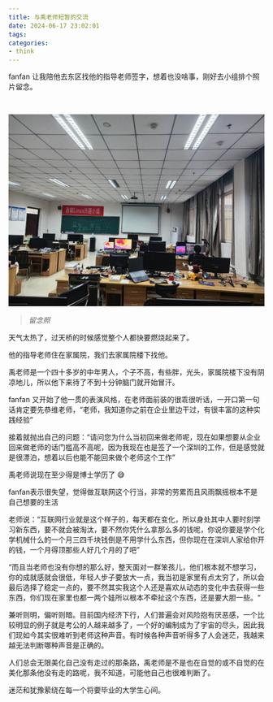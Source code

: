 ```yaml
---
title: 与禹老师短暂的交流
date: 2024-06-17 23:02:01
tags:
categories:
- think
---
```




fanfan 让我陪他去东区找他的指导老师签字，想着也没啥事，刚好去小组排个照片留念。

​                                                                                       								

<img src="https://raw.githubusercontent.com/akaakking/pic/master/image-20240618162049708.png" alt="image-20240618162049708" style="zoom:50%;" />

>   *留念照*

天气太热了，过天桥的时候感觉整个人都快要燃烧起来了。

他的指导老师住在家属院，我们去家属院楼下找他。

禹老师是一个四十多岁的中年男人，个子不高，有些胖，光头，家属院楼下没有阴凉地儿，所以他下来待了不到十分钟脑门就开始冒汗。

fanfan 又开始了他一贯的表演风格，在老师面前装的很乖很听话，一开口第一句话肯定要先恭维老师，“老师，我知道你之前在企业里边干过，有很丰富的这种实践经验” 

 接着就抛出自己的问题：“请问您为什么当初回来做老师呢，现在如果想要从企业回来做老师的话门槛高不高呢，因为我现在也是签了一个深圳的工作，但是感觉就是很漂泊，想着以后也能不能回来做个老师这个工作”

禹老师说现在至少得是博士学历了 😅

fanfan表示很失望，觉得做互联网这个行当，非常的劳累而且风雨飘摇根本不是自己想要的生活

老师说：“互联网行业就是这个样子的，每天都在变化，所以身处其中人要时刻学习新东西，要不就会被淘汰，要不然你凭什么拿那么多的钱呢，你说你要是学个化学机械什么的一个月三四千块钱倒是不用学什么东西，但你现在在深圳人家给你开的钱，一个月得顶那些人好几个月的了吧”

“而且当老师也没有你想的那么好，整天面对一群笨孩儿，他们根本就不想学习，你的成就感就会很低，年轻人步子要放大一点，我当初是家里有点太穷了，所以会最后选择了稳定一点的，要不然其实我这个人还是喜欢从动态的变化中去获得一些东西，你们现在家里也都一两个娃所以根本不牵扯这个东西，还是要大胆一些。“

兼听则明，偏听则暗。目前国内经济下行，人们普遍会对风险抱有厌恶感，一个比较明显的例子就是考公的人越来越多了，一个好的编制成为了宇宙的尽头，因此我们现如今其实很难听到老师这种声音。有时候各种声音听得多了人会迷茫，我越来越无法判断哪种声音是正确的。

人们总会无限美化自己没有走过的那条路，禹老师是不是也在自觉的或不自觉的在美化那条他没有走的路呢，我不知道，可能他自己也很难判断了。

迷茫和犹豫萦绕在每一个将要毕业的大学生心间。
